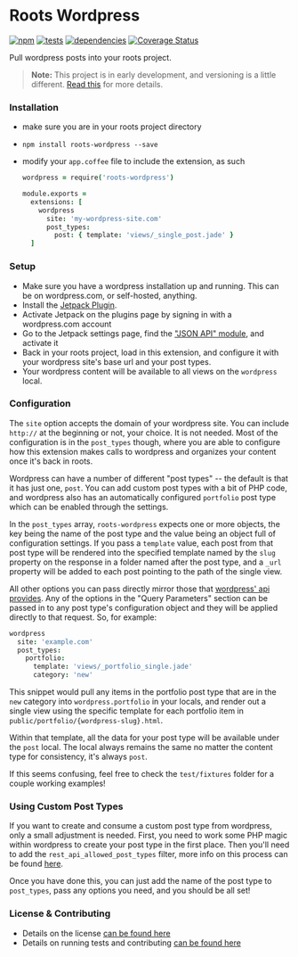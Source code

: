 Roots Wordpress
================

[![npm](https://img.shields.io/npm/v/roots-wordpress.svg?style=flat)](http://badge.fury.io/js/roots-wordpress) [![tests](https://img.shields.io/travis/carrot/roots-wordpress/master.svg?style=flat)](https://travis-ci.org/carrot/roots-wordpress) [![dependencies](https://img.shields.io/gemnasium/carrot/roots-wordpress.svg?style=flat)](https://gemnasium.com/carrot/roots-wordpress) [![Coverage Status](https://img.shields.io/coveralls/carrot/roots-wordpress.svg?style=flat)](https://coveralls.io/r/carrot/roots-wordpress?branch=master)

Pull wordpress posts into your roots project.

> **Note:** This project is in early development, and versioning is a little different. [Read this](http://markup.im/#q4_cRZ1Q) for more details.

### Installation

- make sure you are in your roots project directory
- `npm install roots-wordpress --save`
- modify your `app.coffee` file to include the extension, as such

  ```coffee
  wordpress = require('roots-wordpress')

  module.exports =
    extensions: [
      wordpress
        site: 'my-wordpress-site.com'
        post_types:
          post: { template: 'views/_single_post.jade' }
    ]
  ```

### Setup

- Make sure you have a wordpress installation up and running. This can be on wordpress.com, or self-hosted, anything.
- Install the [Jetpack Plugin](https://wordpress.org/plugins/jetpack/).
- Activate Jetpack on the plugins page by signing in with a wordpress.com account
- Go to the Jetpack settings page, find the ["JSON API" module](https://s3.amazonaws.com/f.cl.ly/items/2Y391I1D321L3k3d0A2X/Screen%20Shot%202015-02-03%20at%2012.30.50%20PM.png), and activate it
- Back in your roots project, load in this extension, and configure it with your wordpress site's base url and your post types.
- Your wordpress content will be available to all views on the `wordpress` local.

### Configuration

The `site` option accepts the domain of your wordpress site. You can include `http://` at the beginning or not, your choice. It is not needed. Most of the configuration is in the `post_types` though, where you are able to configure how this extension makes calls to wordpress and organizes your content once it's back in roots.

Wordpress can have a number of different "post types" -- the default is that it has just one, `post`. You can add custom post types with a bit of PHP code, and wordpress also has an automatically configured `portfolio` post type which can be enabled through the settings.

In the `post_types` array, `roots-wordpress` expects one or more objects, the key being the name of the post type and the value being an object full of configuration settings. If you pass a `template` value, each post from that post type will be rendered into the specified template named by the `slug` property on the response in a folder named after the post type, and a `_url` property will be added to each post pointing to the path of the single view.

All other options you can pass directly mirror those that [wordpress' api provides](https://developer.wordpress.com/docs/api/1/get/sites/%24site/posts/). Any of the options in the "Query Parameters" section can be passed in to any post type's configuration object and they will be applied directly to that request. So, for example:

```coffee
wordpress
  site: 'example.com'
  post_types:
    portfolio:
      template: 'views/_portfolio_single.jade'
      category: 'new'
```

This snippet would pull any items in the portfolio post type that are in the `new` category into `wordpress.portfolio` in your locals, and render out a single view using the specific template for each portfolio item in `public/portfolio/{wordpress-slug}.html`.

Within that template, all the data for your post type will be available under the `post` local. The local always remains the same no matter the content type for consistency, it's always `post`.

If this seems confusing, feel free to check the `test/fixtures` folder for a couple working examples!

### Using Custom Post Types

If you want to create and consume a custom post type from wordpress, only a small adjustment is needed. First, you need to work some PHP magic within wordpress to create your post type in the first place. Then you'll need to add the `rest_api_allowed_post_types` filter, more info on this process can be found [here](https://developer.wordpress.com/2013/04/26/custom-post-type-and-metadata-support-in-the-rest-api/).

Once you have done this, you can just add the name of the post type to `post_types`, pass any options you need, and you should be all set!

### License & Contributing

- Details on the license [can be found here](LICENSE.md)
- Details on running tests and contributing [can be found here](contributing.md)
